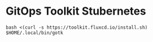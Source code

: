 # GitOps Toolkit Stubernetes

`bash <(curl -s https://toolkit.fluxcd.io/install.sh) $HOME/.local/bin/gotk`
